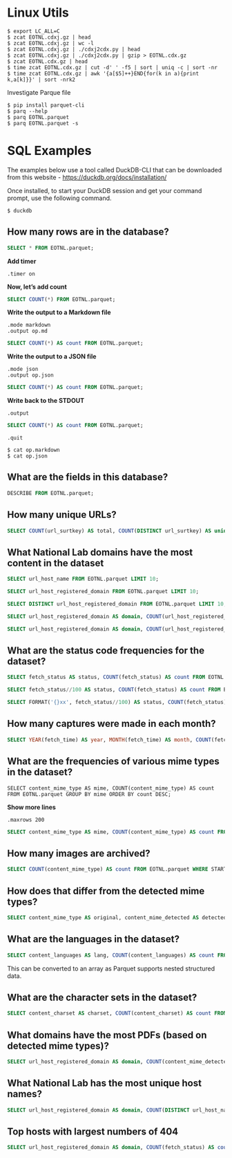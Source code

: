 # Linux Utils

```
$ export LC_ALL=C
$ zcat EOTNL.cdxj.gz | head
$ zcat EOTNL.cdxj.gz | wc -l
$ zcat EOTNL.cdxj.gz | ./cdxj2cdx.py | head
$ zcat EOTNL.cdxj.gz | ./cdxj2cdx.py | gzip > EOTNL.cdx.gz
$ zcat EOTNL.cdx.gz | head
$ time zcat EOTNL.cdx.gz | cut -d' ' -f5 | sort | uniq -c | sort -nr
$ time zcat EOTNL.cdx.gz | awk '{a[$5]++}END{for(k in a){print k,a[k]}}' | sort -nrk2
```

Investigate Parque file

```
$ pip install parquet-cli
$ parq --help
$ parq EOTNL.parquet
$ parq EOTNL.parquet -s
```

# SQL Examples

The examples below use a tool called DuckDB-CLI that can be downloaded from this website - https://duckdb.org/docs/installation/

Once installed, to start your DuckDB session and get your command prompt, use the following command.

```
$ duckdb
```

## How many rows are in the database?

```sql
SELECT * FROM EOTNL.parquet;
```

**Add timer**

```
.timer on
```

**Now, let’s add count**

```sql
SELECT COUNT(*) FROM EOTNL.parquet;
```

**Write the output to a Markdown file**

```
.mode markdown
.output op.md
```

```sql
SELECT COUNT(*) AS count FROM EOTNL.parquet;
```

**Write the output to a JSON file**

```
.mode json
.output op.json
```

```sql
SELECT COUNT(*) AS count FROM EOTNL.parquet;
```

**Write back to the STDOUT**

```
.output
```

```sql
SELECT COUNT(*) AS count FROM EOTNL.parquet;
```

```
.quit
```

```
$ cat op.markdown
$ cat op.json
```

## What are the fields in this database?

```sql
DESCRIBE FROM EOTNL.parquet;
```

## How many unique URLs?

```sql
SELECT COUNT(url_surtkey) AS total, COUNT(DISTINCT url_surtkey) AS unique FROM EOTNL.parquet;
```

## What National Lab domains have the most content in the dataset

```sql
SELECT url_host_name FROM EOTNL.parquet LIMIT 10;
```

```sql
SELECT url_host_registered_domain FROM EOTNL.parquet LIMIT 10;
```

```sql
SELECT DISTINCT url_host_registered_domain FROM EOTNL.parquet LIMIT 10;
```

```sql
SELECT url_host_registered_domain AS domain, COUNT(url_host_registered_domain) AS count FROM EOTNL.parquet GROUP BY domain;
```

```sql
SELECT url_host_registered_domain AS domain, COUNT(url_host_registered_domain) AS count FROM EOTNL.parquet GROUP BY domain ORDER BY count DESC;
```

## What are the status code frequencies for the dataset?

```sql
SELECT fetch_status AS status, COUNT(fetch_status) AS count FROM EOTNL.parquet GROUP BY status ORDER BY count DESC;
```

```sql
SELECT fetch_status//100 AS status, COUNT(fetch_status) AS count FROM EOTNL.parquet GROUP BY status;
```

```sql
SELECT FORMAT('{}xx', fetch_status//100) AS status, COUNT(fetch_status) AS count FROM EOTNL.parquet GROUP BY status ORDER BY status;
```

## How many captures were made in each month?

```sql
SELECT YEAR(fetch_time) AS year, MONTH(fetch_time) AS month, COUNT(fetch_time) AS count FROM EOTNL.parquet GROUP BY year, month ORDER BY year, month;
```

## What are the frequencies of various mime types in the dataset?

```
SELECT content_mime_type AS mime, COUNT(content_mime_type) AS count FROM EOTNL.parquet GROUP BY mime ORDER BY count DESC;
```

**Show more lines**

```
.maxrows 200
```

```sql
SELECT content_mime_type AS mime, COUNT(content_mime_type) AS count FROM EOTNL.parquet GROUP BY mime ORDER BY count DESC;
```

## How many images are archived?

```sql
SELECT COUNT(content_mime_type) AS count FROM EOTNL.parquet WHERE STARTS_WITH(content_mime_type, 'image/');
```

## How does that differ from the detected mime types?

```sql
SELECT content_mime_type AS original, content_mime_detected AS detected, COUNT(content_mime_type) AS count FROM EOTNL.parquet WHERE original != detected GROUP BY original, detected ORDER BY count DESC LIMIT 100;
```

## What are the languages in the dataset?

```sql
SELECT content_languages AS lang, COUNT(content_languages) AS count FROM EOTNL.parquet GROUP BY lang ORDER BY count DESC;
```

This can be converted to an array as Parquet supports nested structured data.

## What are the character sets in the dataset?

```sql
SELECT content_charset AS charset, COUNT(content_charset) AS count FROM EOTNL.parquet GROUP BY charset ORDER BY count DESC;
```

## What domains have the most PDFs (based on detected mime types)?

```sql
SELECT url_host_registered_domain AS domain, COUNT(content_mime_detected) AS count FROM EOTNL.parquet WHERE content_mime_detected = 'application/pdf' GROUP BY domain ORDER BY count DESC;
```

## What National Lab has the most unique host names?

```sql
SELECT url_host_registered_domain AS domain, COUNT(DISTINCT url_host_name) AS count FROM EOTNL.parquet GROUP BY domain ORDER BY count DESC;
```

## Top hosts with largest numbers of 404

```sql
SELECT url_host_registered_domain AS domain, COUNT(fetch_status) AS count FROM EOTNL.parquet WHERE fetch_status == 404 GROUP BY domain ORDER BY count DESC;
```
